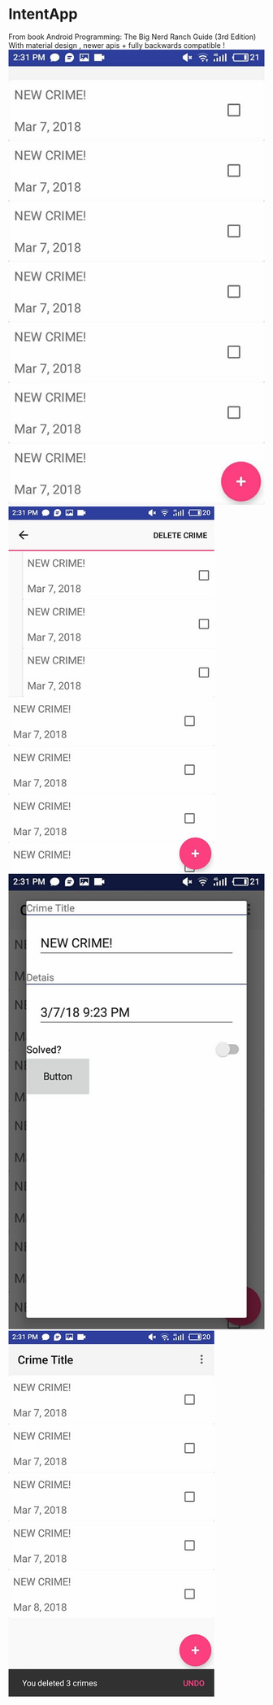 # IntentApp
From book Android Programming: The Big Nerd Ranch Guide (3rd Edition) <br>
With material design , newer apis + fully backwards compatible !
![alt text](https://raw.githubusercontent.com/NoReasonException/IntentApp/master/screenshots/1.jpg)<br>
![alt text](https://raw.githubusercontent.com/NoReasonException/IntentApp/master/screenshots/2.jpg)<br>
![alt text](https://raw.githubusercontent.com/NoReasonException/IntentApp/master/screenshots/3.jpg)<br>
![alt text](https://raw.githubusercontent.com/NoReasonException/IntentApp/master/screenshots/5.jpg)<br>
